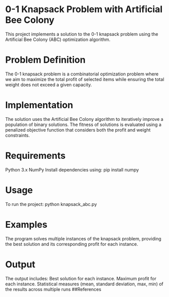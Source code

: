 # 0-1 Knapsack Problem with Artificial Bee Colony
This project implements a solution to the 0-1 knapsack problem using the Artificial Bee Colony (ABC) optimization algorithm.
# Problem Definition
The 0-1 knapsack problem is a combinatorial optimization problem where we aim to maximize the total profit of selected items while ensuring the total weight does not exceed a given capacity.
# Implementation
The solution uses the Artificial Bee Colony algorithm to iteratively improve a population of binary solutions. The fitness of solutions is evaluated using a penalized objective function that considers both the profit and weight constraints.
# Requirements
Python 3.x
NumPy
Install dependencies using:
pip install numpy
# Usage
To run the project:
python knapsack_abc.py
# Examples
The program solves multiple instances of the knapsack problem, providing the best solution and its corresponding profit for each instance.
# Output
The output includes:
Best solution for each instance.
Maximum profit for each instance.
Statistical measures (mean, standard deviation, max, min) of the results across multiple runs
##References
